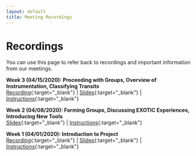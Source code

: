 ```yaml
---
layout: default
title: Meeting Recordings
---
```


<div class="page-display" markdown="1">

# Recordings

You can use this page to refer back to recordings and important information from our meetings.

<div class="light-box" markdown="1">

**Week 3 (04/15/2020): Proceeding with Groups, Overview of Instrumentation, Classifying Transits**<br>
[Recording](https://youtu.be/Dv3Qohk3Xjc){:target="_blank"} |
[Slides](https://docs.google.com/presentation/d/1IyMO_ClHzxJPC2caoOVxgDxwnEDMoP9GkXdbzecKq3Y/edit?usp=sharing){:target="_blank"} |
[Instructions](https://docs.google.com/document/d/1E-r3EYDe-3a8I-v_I6EdpZYx4SJX5guC2FZG0qtIDmc/edit?usp=sharing){:target="_blank"}

**Week 2 (04/08/2020): Forming Groups, Discussing EXOTIC Experiences, Introducing New Tools**<br>
[Slides](https://docs.google.com/presentation/d/1fcN9alNJefEe088UkIbOuU6Wnjoc6ANuVIlq1CrCwJ4/edit?usp=sharing){:target="_blank"} |
[Instructions](https://docs.google.com/document/d/1eeHOUUWzGdqnjGcrdQWjdsOnXldMzAZCZPUTrDnUa_k/edit?usp=sharing){:target="_blank"}

**Week 1 (04/01/2020): Introduction to Project**<br>
[Recording](https://www.youtube.com/watch?v=WnOaErRsxjs&feature=youtu.be){:target="_blank"} |
[Slides](https://docs.google.com/presentation/d/1uk-0tc5WFz__pGBo8ZcAizhvzdP5trFC_slExausGRk/edit#slide=id.p){:target="_blank"} |
[Instructions](https://docs.google.com/document/d/1pvc_VuJrGJ2RAnDcASRZ8zGNFV2TPjd8K1PaKbrhOBE/edit){:target="_blank"}

</div>

</div>